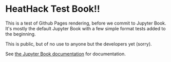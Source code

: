 # HeatHack Test Book!!

This is a test of Github Pages rendering, before we commit to Jupyter Book. It's mostly the default Jupyter Book with a few simple format tests added to the beginning.

This is public, but of no use to anyone but the developers yet (sorry).

See [the Jupyter Book documentation](https://jupyterbook.org) for documentation.

```{tableofcontents}

```
